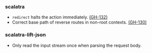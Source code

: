 ### scalatra
* `redirect` halts the action immediately. [(GH-132)](http://github.com/scalatra/scalatra/issues/132)
* Correct base path of reverse routes in non-root contexts. [(GH-130)](http://github.com/scalatra/scalatra/issues/130)

### scalatra-lift-json
* Only read the input stream once when parsing the request body.
